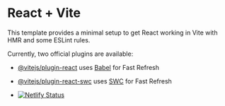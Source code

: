 # React + Vite

This template provides a minimal setup to get React working in Vite with HMR and some ESLint rules.

Currently, two official plugins are available:

- [@vitejs/plugin-react](https://github.com/vitejs/vite-plugin-react/blob/main/packages/plugin-react/README.md) uses [Babel](https://babeljs.io/) for Fast Refresh
- [@vitejs/plugin-react-swc](https://github.com/vitejs/vite-plugin-react-swc) uses [SWC](https://swc.rs/) for Fast Refresh

- [![Netlify Status](https://api.netlify.com/api/v1/badges/40ce0c5a-9ab3-44d3-9076-47a45f481f86/deploy-status)](https://app.netlify.com/sites/todo-react-frontend-mentor/deploys)
